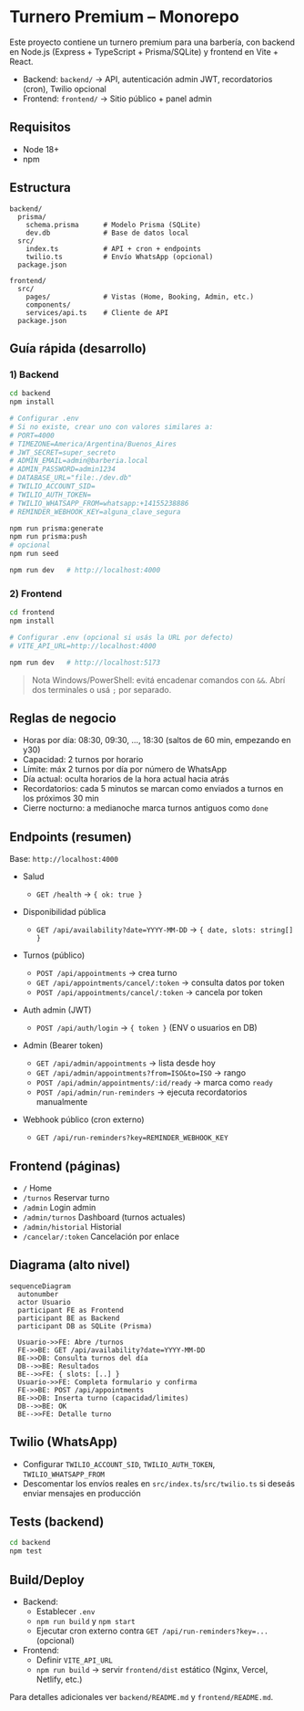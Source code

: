 # Turnero Premium – Monorepo

Este proyecto contiene un turnero premium para una barbería, con backend en Node.js (Express + TypeScript + Prisma/SQLite) y frontend en Vite + React.

- Backend: `backend/` → API, autenticación admin JWT, recordatorios (cron), Twilio opcional
- Frontend: `frontend/` → Sitio público + panel admin

## Requisitos
- Node 18+
- npm

## Estructura
```
backend/
  prisma/
    schema.prisma      # Modelo Prisma (SQLite)
    dev.db             # Base de datos local
  src/
    index.ts           # API + cron + endpoints
    twilio.ts          # Envío WhatsApp (opcional)
  package.json

frontend/
  src/
    pages/             # Vistas (Home, Booking, Admin, etc.)
    components/
    services/api.ts    # Cliente de API
  package.json
```

## Guía rápida (desarrollo)
### 1) Backend
```bash
cd backend
npm install

# Configurar .env
# Si no existe, crear uno con valores similares a:
# PORT=4000
# TIMEZONE=America/Argentina/Buenos_Aires
# JWT_SECRET=super_secreto
# ADMIN_EMAIL=admin@barberia.local
# ADMIN_PASSWORD=admin1234
# DATABASE_URL="file:./dev.db"
# TWILIO_ACCOUNT_SID=
# TWILIO_AUTH_TOKEN=
# TWILIO_WHATSAPP_FROM=whatsapp:+14155238886
# REMINDER_WEBHOOK_KEY=alguna_clave_segura

npm run prisma:generate
npm run prisma:push
# opcional
npm run seed

npm run dev   # http://localhost:4000
```

### 2) Frontend
```bash
cd frontend
npm install

# Configurar .env (opcional si usás la URL por defecto)
# VITE_API_URL=http://localhost:4000

npm run dev   # http://localhost:5173
```

> Nota Windows/PowerShell: evitá encadenar comandos con `&&`. Abrí dos terminales o usá `;` por separado.

## Reglas de negocio
- Horas por día: 08:30, 09:30, …, 18:30 (saltos de 60 min, empezando en y30)
- Capacidad: 2 turnos por horario
- Límite: máx 2 turnos por día por número de WhatsApp
- Día actual: oculta horarios de la hora actual hacia atrás
- Recordatorios: cada 5 minutos se marcan como enviados a turnos en los próximos 30 min
- Cierre nocturno: a medianoche marca turnos antiguos como `done`

## Endpoints (resumen)
Base: `http://localhost:4000`

- Salud
  - `GET /health` → `{ ok: true }`

- Disponibilidad pública
  - `GET /api/availability?date=YYYY-MM-DD` → `{ date, slots: string[] }`

- Turnos (público)
  - `POST /api/appointments` → crea turno
  - `GET /api/appointments/cancel/:token` → consulta datos por token
  - `POST /api/appointments/cancel/:token` → cancela por token

- Auth admin (JWT)
  - `POST /api/auth/login` → `{ token }` (ENV o usuarios en DB)

- Admin (Bearer token)
  - `GET /api/admin/appointments` → lista desde hoy
  - `GET /api/admin/appointments?from=ISO&to=ISO` → rango
  - `POST /api/admin/appointments/:id/ready` → marca como `ready`
  - `POST /api/admin/run-reminders` → ejecuta recordatorios manualmente

- Webhook público (cron externo)
  - `GET /api/run-reminders?key=REMINDER_WEBHOOK_KEY`

## Frontend (páginas)
- `/` Home
- `/turnos` Reservar turno
- `/admin` Login admin
- `/admin/turnos` Dashboard (turnos actuales)
- `/admin/historial` Historial
- `/cancelar/:token` Cancelación por enlace

## Diagrama (alto nivel)
```mermaid
sequenceDiagram
  autonumber
  actor Usuario
  participant FE as Frontend
  participant BE as Backend
  participant DB as SQLite (Prisma)

  Usuario->>FE: Abre /turnos
  FE->>BE: GET /api/availability?date=YYYY-MM-DD
  BE->>DB: Consulta turnos del día
  DB-->>BE: Resultados
  BE-->>FE: { slots: [..] }
  Usuario->>FE: Completa formulario y confirma
  FE->>BE: POST /api/appointments
  BE->>DB: Inserta turno (capacidad/limites)
  DB-->>BE: OK
  BE-->>FE: Detalle turno
```

## Twilio (WhatsApp)
- Configurar `TWILIO_ACCOUNT_SID`, `TWILIO_AUTH_TOKEN`, `TWILIO_WHATSAPP_FROM`
- Descomentar los envíos reales en `src/index.ts`/`src/twilio.ts` si deseás enviar mensajes en producción

## Tests (backend)
```bash
cd backend
npm test
```

## Build/Deploy
- Backend:
  - Establecer `.env`
  - `npm run build` y `npm start`
  - Ejecutar cron externo contra `GET /api/run-reminders?key=...` (opcional)
- Frontend:
  - Definir `VITE_API_URL`
  - `npm run build` → servir `frontend/dist` estático (Nginx, Vercel, Netlify, etc.)

Para detalles adicionales ver `backend/README.md` y `frontend/README.md`.
